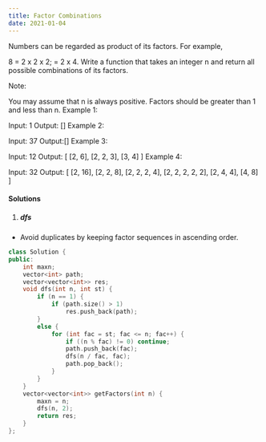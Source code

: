 ```yaml
---
title: Factor Combinations
date: 2021-01-04
---
```

Numbers can be regarded as product of its factors. For example,

8 = 2 x 2 x 2;
  = 2 x 4.
Write a function that takes an integer n and return all possible combinations of its factors.

Note:

You may assume that n is always positive.
Factors should be greater than 1 and less than n.
Example 1:

Input: 1
Output: []
Example 2:

Input: 37
Output:[]
Example 3:

Input: 12
Output:
[
  [2, 6],
  [2, 2, 3],
  [3, 4]
]
Example 4:

Input: 32
Output:
[
  [2, 16],
  [2, 2, 8],
  [2, 2, 2, 4],
  [2, 2, 2, 2, 2],
  [2, 4, 4],
  [4, 8]
]

#### Solutions

1. ##### dfs

- Avoid duplicates by keeping factor sequences in ascending order.

```cpp
class Solution {
public:
    int maxn;
    vector<int> path;
    vector<vector<int>> res;
    void dfs(int n, int st) {
        if (n == 1) {
            if (path.size() > 1)
                res.push_back(path);
        }
        else {
            for (int fac = st; fac <= n; fac++) {
                if ((n % fac) != 0) continue;
                path.push_back(fac);
                dfs(n / fac, fac);
                path.pop_back();
            }
        }
    }
    vector<vector<int>> getFactors(int n) {
        maxn = n;
        dfs(n, 2);
        return res;
    }
};
```